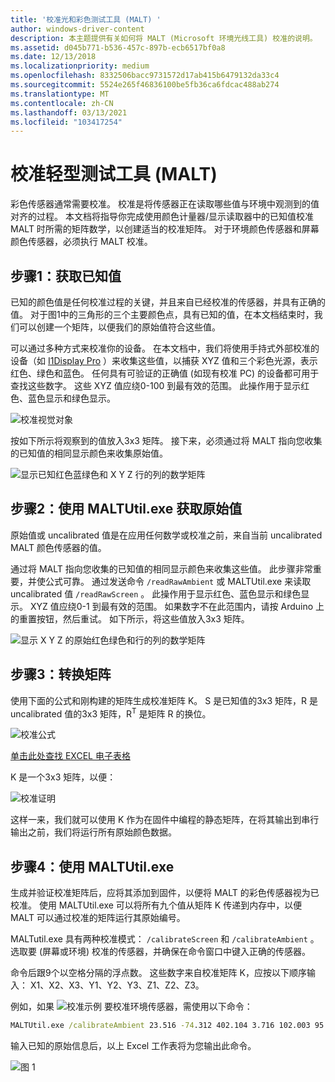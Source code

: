 ```yaml
---
title: '校准光和彩色测试工具 (MALT) '
author: windows-driver-content
description: 本主题提供有关如何将 MALT (Microsoft 环境光线工具) 校准的说明。
ms.assetid: d045b771-b536-457c-897b-ecb6517bf0a8
ms.date: 12/13/2018
ms.localizationpriority: medium
ms.openlocfilehash: 8332506bacc9731572d17ab415b6479132da33c4
ms.sourcegitcommit: 5524e265f46836100be5fb36ca6fdcac488ab274
ms.translationtype: MT
ms.contentlocale: zh-CN
ms.lasthandoff: 03/13/2021
ms.locfileid: "103417254"
---
```

# <a name="calibrating-a-light-testing-tool-malt"></a>校准轻型测试工具 (MALT) 

彩色传感器通常需要校准。 校准是将传感器正在读取哪些值与环境中观测到的值对齐的过程。 本文档将指导你完成使用颜色计量器/显示读取器中的已知值校准 MALT 时所需的矩阵数学，以创建适当的校准矩阵。 对于环境颜色传感器和屏幕颜色传感器，必须执行 MALT 校准。

## <a name="step-1-acquire-known-values"></a>步骤1：获取已知值

已知的颜色值是任何校准过程的关键，并且来自已经校准的传感器，并具有正确的值。 对于图1中的三角形的三个主要颜色点，具有已知的值，在本文档结束时，我们可以创建一个矩阵，以便我们的原始值符合这些值。

可以通过多种方式来校准你的设备。 在本文档中，我们将使用手持式外部校准的设备（如 [I1Display Pro](https://www.xrite.com/categories/calibration-profiling/i1display-pro) ）来收集这些值，以捕获 XYZ 值和三个彩色光源，表示红色、绿色和蓝色。 任何具有可验证的正确值 (如现有校准 PC) 的设备都可用于查找这些数字。 这些 XYZ 值应绕0-100 到最有效的范围。 此操作用于显示红色、蓝色显示和绿色显示。 

![校准视觉对象](images/calibration-red.png)

按如下所示将观察到的值放入3x3 矩阵。 接下来，必须通过将 MALT 指向您收集的已知值的相同显示颜色来收集原始值。

![显示已知红色蓝绿色和 X Y Z 行的列的数学矩阵](images/srgb.png)

## <a name="step-2-acquire-raw-values-using-maltutilexe"></a>步骤2：使用 MALTUtil.exe 获取原始值

原始值或 uncalibrated 值是在应用任何数学或校准之前，来自当前 uncalibrated MALT 颜色传感器的值。 

通过将 MALT 指向您收集的已知值的相同显示颜色来收集这些值。 此步骤非常重要，并使公式可靠。 通过发送命令 ```/readRawAmbient``` 或 MALTUtil.exe 来读取 uncalibrated 值 ```/readRawScreen``` 。 此操作用于显示红色、蓝色显示和绿色显示。 XYZ 值应绕0-1 到最有效的范围。 如果数字不在此范围内，请按 Arduino 上的重置按钮，然后重试。 如下所示，将这些值放入3x3 矩阵。

![显示 X Y Z 的原始红色绿色和行的列的数学矩阵](images/rrgb.png)

## <a name="step-3-transform-the-matrices"></a>步骤3：转换矩阵

使用下面的公式和刚构建的矩阵生成校准矩阵 K。 S 是已知值的3x3 矩阵，R 是 uncalibrated 值的3x3 矩阵，R<sup>T</sup> 是矩阵 R 的换位。

![校准公式](images/calibration.png)

[单击此处查找 EXCEL 电子表格](images/CalibrationWorkbook.xlsx)

K 是一个3x3 矩阵，以便： 

![校准证明](images/calibration-proof.png)

这样一来，我们就可以使用 K 作为在固件中编程的静态矩阵，在将其输出到串行输出之前，我们将运行所有原始颜色数据。

## <a name="step-4-using-maltutilexe"></a>步骤4：使用 MALTUtil.exe

生成并验证校准矩阵后，应将其添加到固件，以便将 MALT 的彩色传感器视为已校准。 使用 MALTUtil.exe 可以将所有九个值从矩阵 K 传递到内存中，以便 MALT 可以通过校准的矩阵运行其原始编号。

MALTutil.exe 具有两种校准模式： ```/calibrateScreen``` 和 ```/calibrateAmbient``` 。 选取要 (屏幕或环境) 校准的传感器，并确保在命令窗口中键入正确的传感器。

命令后跟9个以空格分隔的浮点数。 这些数字来自校准矩阵 K，应按以下顺序输入： X1、X2、X3、Y1、Y2、Y3、Z1、Z2、Z3。

例如，如果 ![校准示例](images/calibration-example.png) 要校准环境传感器，需使用以下命令：
```cmd
MALTUtil.exe /calibrateAmbient 23.516 -74.312 402.104 3.716 102.003 95.664 182.669 3.844 40.892
```

输入已知的原始信息后，以上 Excel 工作表将为您输出此命令。 


![图 1](images/chromaticity-diagram.png)
